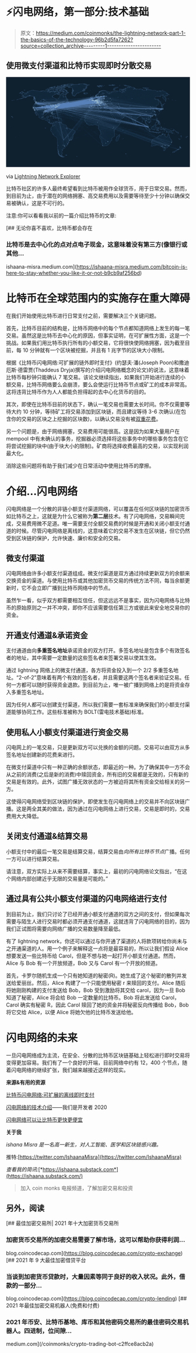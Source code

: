 # ⚡闪电网络，第一部分:技术基础

> 原文：<https://medium.com/coinmonks/the-lightning-network-part-1-the-basics-of-the-technology-96b2d5fa7262?source=collection_archive---------1----------------------->

## 使用微支付渠道和比特币实现即时分散交易

![](img/2eeb2f6172f096bed3d7ceffe62bfae4.png)

via [Lightning Network Explorer](https://explorer.acinq.co/)

比特币社区的许多人最终希望看到比特币被用作全球货币，用于日常交易。然而，到目前为止，由于潜在的网络拥塞、高交易费用以及需要等待至少十分钟以确保交易被确认，这是不可行的。

注意:你可以看看我以前的一篇介绍比特币的文章:

[](https://ishaana-misra.medium.com/bitcoin-is-here-to-stay-whether-you-like-it-or-not-b9cb9af256bd) [## 无论你喜不喜欢，比特币都会存在

### 比特币是去中心化的点对点电子现金，这意味着没有第三方(像银行或其他…

ishaana-misra.medium.com](https://ishaana-misra.medium.com/bitcoin-is-here-to-stay-whether-you-like-it-or-not-b9cb9af256bd) 

# 比特币在全球范围内的实施存在重大障碍

在我们开始使用比特币进行日常支付之前，需要解决三个关键问题。

首先，比特币目前的结构是，比特币网络中的每个节点都知道网络上发生的每一笔交易。虽然这是比特币去中心化的原因，但事实证明，在可扩展性方面，这是一个挑战。如果我们用比特币执行所有的小额交易，它将很快使网络拥塞，因为截至目前，每 10 分钟就有一个区块被挖掘，并且有 1 兆字节的区块大小限制。

根据《比特币闪电网络:可扩展的链外即时支付》(约瑟夫·潘(Joseph Poon)和撒迪厄斯·德雷贾(Thaddeus Dryja)撰写的介绍闪电网络概念的论文)的说法，这意味着比特币每秒钟只能确认 7 笔交易。该论文继续指出，如果我们开始进行连续的小额交易，比特币网络要么会崩溃，要么会使运行比特币节点或矿工的成本非常高。这将违背比特币作为人人都能负担得起的去中心化货币的目的。

其次，即使在比特币目前的状态下，确认一笔交易也需要太长时间。你不仅需要等待大约 10 分钟，等待矿工将交易添加到区块链，而且建议等待 3-6 次确认(在包含你的交易的区块之上挖掘的区块数)，以确认交易没有被[双重花费](https://www.investopedia.com/terms/d/doublespending.asp)。

另一个问题是，由于网络拥塞，交易费用可能很高。这是因为如果大量用户在 mempool 中有未确认的事务，挖掘器必须选择将这些事务中的哪些事务包含在它将尝试挖掘的块中(由于块大小的限制)。矿商将选择收费最高的交易，以实现利润最大化。

消除这些问题将有助于我们减少在日常活动中使用比特币的摩擦。

# 介绍…闪电网络

闪电网络是一个分散的非链小额支付渠道网络，可以覆盖在任何区块链的加密货币如比特币之上，这就是为什么它被称为**第二层**技术。有了闪电网络，交易瞬间完成，交易费用微不足道。唯一需要支付全额交易费的时候是开通和关闭小额支付通道的时候。尽管闪电网络是离线的，这意味着它的交易不发生在区块链，但它仍然受到区块链的保护，允许快速、廉价和安全的交易。

## **微支付渠道**

闪电网络由许多小额支付渠道组成。微支付渠道是双方通过持续更新双方的余额来交换资金的渠道。与使用比特币或其他加密货币交易的传统方法不同，每当余额更新时，它不会立即广播到比特币网络中的节点。

虽然乍一看，似乎双方都需要相互信任，但这远远不是事实，因为闪电网络与比特币的原始原则之一并不冲突，即你不应该需要信任第三方或彼此来安全地交易你的资金。

## **开通支付通道&承诺资金**

支付通道由向**多重签名地址**承诺资金的双方打开。多签名地址是包含多个有效签名者的地址，其中需要一定数量的这些签名者来签署交易以使其生效。

通过 lightning 网络上的微支付通道，各方将资金投入到一个 2/2 多重签名地址。“2-of-2”意味着有两个有效的签名者，并且需要这两个签名者来验证交易。任何一方都可以随时获得资金退款。到目前为止，唯一被广播到网络上的是将资金存入多重签名地址。

因为任何人都可以创建支付渠道，所以我们需要一套标准来确保我们的小额支付渠道能够协同工作。这些标准被称为 BOLT(雷电技术基础)标准。

## **使用私人小额支付渠道进行资金交易**

闪电网上的一笔交易，只是更新双方可以兑换的金额的问题。交易可以由双方从多签名地址创建新的花费来进行。

在微支付渠道中只有一种正确的余额状态，即最近的一种。为了确保其中一方不会从之前的消费(之后是新的消费)中赎回资金，所有旧的交易都是无效的，只有新的交易是有效的。此外，试图广播无效状态的一方被迫将其所有资金交给相关的另一方。

这使得闪电网络受到区块链的保护，即使发生在闪电网络上的交易并不向区块链广播。这是两全其美的做法，因为通过在闪电网络上进行交易，交易是即时的，交易费用大大降低。

## **关闭支付通道&结算交易**

小额支付中的最后一笔交易是结算交易，结算交易由*向所有比特币节点*广播。任何一方可以进行结算交易。

请注意，双方实际上从来不需要结算，事实上，最初的闪电网络论文指出，“在这个网络内部创建近乎无限的交易量是可能的。”

## **通过具有公共小额支付渠道的闪电网络进行支付**

到目前为止，我们只讨论了已经开通小额支付通道的双方之间的支付，但如果每次需要与陌生人进行交易时都必须开通支付通道，这就违背了闪电网络的目的，因为我们正试图将需要向网络广播的交易数量降至最低。

有了 lightning network，你还可以通过与你开通了渠道的人将款项转给你尚未与之开通渠道的人。用一个例子来解释这一点将是最容易的，所以让我们假设 Alice 想要发送一些比特币给 Carol，但是不想与她一起打开小额支付通道。然而，Alice 与 Bob 有一个开放频道，Bob 又与 Carol 有一个开放的频道。

首先，卡罗尔随机生成一个只有她知道的秘密(R)。她生成了这个秘密的散列并发送给爱丽丝。然后，Alice 构建了一个只能使用秘密 r 来赎回的支付。Alice 随后将她刚刚构建的支付发送给 Bob，Bob 受到激励将其交给 carol，因为一旦 Bob 知道了秘密，Alice 将会给 Bob 一定数量的比特币。Bob 将此发送给 Carol，Carol 确实有秘密 R，因此 Carol 赎回了她的资金并将秘密反向传播给 Bob，Bob 将它交给 Alice，以便 Alice 将她欠他的比特币发送给他。

# 闪电网络的未来

一旦闪电网络成为主流，在安全、分散的比特币区块链基础上轻松进行即时交易将变得更加容易。我们有了一个良好的开端，目前网络中约有 12，400 个节点，随着闪电网络的继续扩张，我们越来越接近这样的现实。

**来源&有用的资源**

[比特币闪电网络:可扩展的离线即时支付](https://lightning.network/lightning-network-paper.pdf)

[闪电网络的技术介绍](https://www.youtube.com/watch?v=E1n3sKKPD_k)——我们是开发者 2020

[闪电网络可以让比特币更快更便宜](https://www.wired.com/story/the-lightning-network-could-make-bitcoin-faster-and-cheaper/)

**关于我**

*ishana Misra 是一名高一新生，对人工智能、医学和区块链感兴趣。*

推特:[https://twitter.com/IshaanaMisra](https://twitter.com/IshaanaMisra)

*查看我的简讯:*[*https://ishaana.substack.com*](https://ishaana.substack.com/)

> 加入 coin monks 电报频道，了解加密交易和投资

## 另外，阅读

[](https://blog.coincodecap.com/crypto-exchange) [## 最佳加密交易所| 2021 年十大加密货币交易所

### 加密货币交易所的加密交易需要了解市场，这可以帮助你获得利润…

blog.coincodecap.com](https://blog.coincodecap.com/crypto-exchange) [](https://blog.coincodecap.com/crypto-lending) [## 2021 年 9 大最佳加密借贷平台

### 当谈到加密货币贷款时，大量因素等同于良好的收入状况。此外，借款的一部分…

blog.coincodecap.com](https://blog.coincodecap.com/crypto-lending) [](/coinmonks/crypto-trading-bot-c2ffce8acb2a) [## 2021 年最佳加密交易机器人(免费和付费)

### 2021 年币安、比特币基地、库币和其他密码交易所的最佳密码交易机器人。四进制，位间隙…

medium.com](/coinmonks/crypto-trading-bot-c2ffce8acb2a)